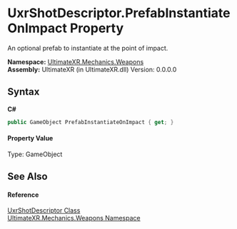# UxrShotDescriptor.PrefabInstantiateOnImpact Property 
 

An optional prefab to instantiate at the point of impact.

**Namespace:**&nbsp;<a href="N_UltimateXR_Mechanics_Weapons">UltimateXR.Mechanics.Weapons</a><br />**Assembly:**&nbsp;UltimateXR (in UltimateXR.dll) Version: 0.0.0.0

## Syntax

**C#**<br />
``` C#
public GameObject PrefabInstantiateOnImpact { get; }
```


#### Property Value
Type: GameObject

## See Also


#### Reference
<a href="T_UltimateXR_Mechanics_Weapons_UxrShotDescriptor">UxrShotDescriptor Class</a><br /><a href="N_UltimateXR_Mechanics_Weapons">UltimateXR.Mechanics.Weapons Namespace</a><br />